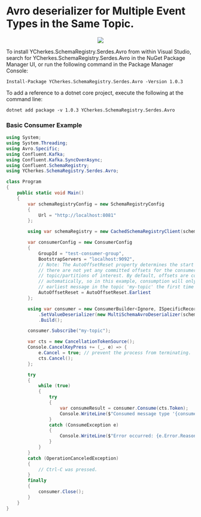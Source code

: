 Avro deserializer for Multiple Event Types in the Same Topic.
===========================================================================================

<p align="center">
 <a href="https://www.nuget.org/packages/YCherkes.SchemaRegistry.Serdes.Avro"><img src="https://img.shields.io/badge/Nuget-v1.0.3-blue?logo=nuget"></a>
</p>

To install YCherkes.SchemaRegistry.Serdes.Avro from within Visual Studio, search for YCherkes.SchemaRegistry.Serdes.Avro in the NuGet Package Manager UI, or run the following command in the Package Manager Console:

```
Install-Package YCherkes.SchemaRegistry.Serdes.Avro -Version 1.0.3
```

To add a reference to a dotnet core project, execute the following at the command line:

```
dotnet add package -v 1.0.3 YCherkes.SchemaRegistry.Serdes.Avro
```


### Basic Consumer Example

```csharp
using System;
using System.Threading;
using Avro.Specific;
using Confluent.Kafka;
using Confluent.Kafka.SyncOverAsync;
using Confluent.SchemaRegistry;
using YCherkes.SchemaRegistry.Serdes.Avro;

class Program
{
    public static void Main()
    {
        var schemaRegistryConfig = new SchemaRegistryConfig
        {
            Url = "http://localhost:8081"            
        };

        using var schemaRegistry = new CachedSchemaRegistryClient(schemaRegistryConfig);

        var consumerConfig = new ConsumerConfig
        {
            GroupId = "test-consumer-group",
            BootstrapServers = "localhost:9092",
            // Note: The AutoOffsetReset property determines the start offset in the event
            // there are not yet any committed offsets for the consumer group for the
            // topic/partitions of interest. By default, offsets are committed
            // automatically, so in this example, consumption will only start from the
            // earliest message in the topic 'my-topic' the first time you run the program.
            AutoOffsetReset = AutoOffsetReset.Earliest
        };

        using var consumer = new ConsumerBuilder<Ignore, ISpecificRecord>(consumerConfig)
            .SetValueDeserializer(new MultiSchemaAvroDeserializer(schemaRegistry).AsSyncOverAsync())
            .Build();

        consumer.Subscribe("my-topic");

        var cts = new CancellationTokenSource();
        Console.CancelKeyPress += (_, e) => {
            e.Cancel = true; // prevent the process from terminating.
            cts.Cancel();
        };

        try
        {
            while (true)
            {
                try
                {
                    var consumeResult = consumer.Consume(cts.Token);
                    Console.WriteLine($"Consumed message type '{consumeResult.Message.Value?.GetType()}' at: '{consumeResult.TopicPartitionOffset}'.");
                }
                catch (ConsumeException e)
                {
                    Console.WriteLine($"Error occurred: {e.Error.Reason}");
                }
            }
        }
        catch (OperationCanceledException)
        {
            // Ctrl-C was pressed.
        }
        finally
        {
            consumer.Close();
        }
    }
}
```
